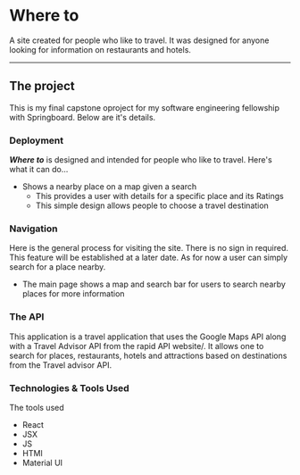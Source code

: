 # Where to
A site created for people who like to travel. It was designed for anyone looking for information on restaurants and hotels.

---
## The project
This is my final capstone oproject for my software engineering fellowship with Springboard. Below are it's details.
### Deployment

***Where to*** is designed and intended for people who like to travel.  Here's what it can do...
* Shows a nearby place on a map given a search 
    * This provides a user with details for a specific place and its Ratings
    * This simple design allows people to choose a travel destination  

### Navigation
Here is the general process for visiting the site.
There is no sign in required. This feature will be established at a later date. As for now a user can simply search for a place nearby.
* The main page shows a map and search bar for users to search nearby places for more information
### The API
This application is a travel application that uses the Google Maps API along with a Travel Advisor API from the rapid API website/. It allows one to search for places, restaurants, hotels and attractions based on destinations from the Travel advisor API. 

### Technologies & Tools Used
The tools used 
* React
* JSX
* JS
* HTMl
* Material UI

